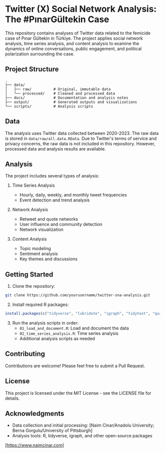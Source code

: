 # Twitter (X) Social Network Analysis: The #PınarGültekin Case

This repository contains analyses of Twitter data related to the femicide case of Pınar Gültekin in Türkiye. The project applies social network analysis, time series analysis, and content analysis to examine the dynamics of online conversations, public engagement, and political polarization surrounding the case.

## Project Structure

```
.
├── data/
│   ├── raw/          # Original, immutable data
│   └── processed/    # Cleaned and processed data
├── docs/             # Documentation and analysis notes
├── output/           # Generated outputs and visualizations
└── scripts/          # Analysis scripts
```

## Data

The analysis uses Twitter data collected between 2020-2023. The raw data is stored in `data/raw/all.data.RData`. Due to Twitter's terms of service and privacy concerns, the raw data is not included in this repository. However, processed data and analysis results are available.

## Analysis

The project includes several types of analysis:

1. Time Series Analysis
   - Hourly, daily, weekly, and monthly tweet frequencies
   - Event detection and trend analysis

2. Network Analysis
   - Retweet and quote networks
   - User influence and community detection
   - Network visualization

3. Content Analysis
   - Topic modeling
   - Sentiment analysis
   - Key themes and discussions

## Getting Started

1. Clone the repository:
```bash
git clone https://github.com/yourusername/twitter-sna-analysis.git
```

2. Install required R packages:
```R
install.packages(c("tidyverse", "lubridate", "igraph", "tidytext", "quanteda"))
```

3. Run the analysis scripts in order:
   - `01_load_and_document.R`: Load and document the data
   - `02_time_series_analysis.R`: Time series analysis
   - Additional analysis scripts as needed

## Contributing

Contributions are welcome! Please feel free to submit a Pull Request.

## License

This project is licensed under the MIT License - see the LICENSE file for details.

## Acknowledgments

- Data collection and initial processing: [Naim Cinar/Anadolu University; Berna Gorgulu/University of Pittsburgh]
- Analysis tools: R, tidyverse, igraph, and other open-source packages



[https://www.naimcinar.com] 